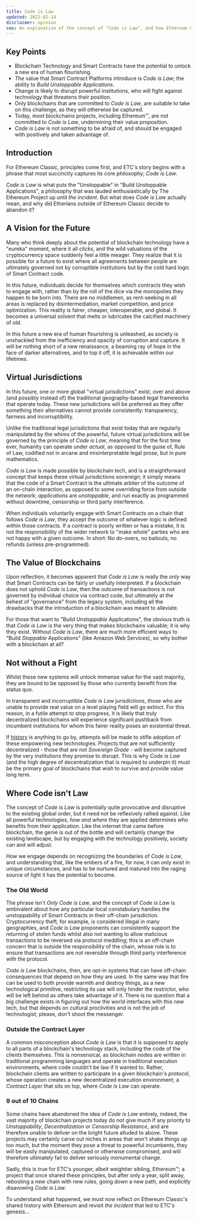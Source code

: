 ```yaml
---
title: Code is Law
updated: 2022-02-14
disclaimer: opinion
seo: An explanation of the concept of "Code is Law", and how Ethereum Classic is one of the few blockchain projects that allow this bright future to unfold.
---
```


## Key Points

- Blockchain Technology and Smart Contracts have the potential to unlock a new era of human flourishing.
- _The_ value that Smart Contract Platforms introduce is _Code is Law_; the ability to _Build Unstoppable Applications_.
- Change is likely to disrupt powerful institutions, who will fight against technology that threatens their position.
- Only blockchains that are committed to _Code is Law_, are suitable to take on this challenge, as they will otherwise be captured.
- Today, most blockchains projects, including Ethereum™, are not committed to _Code is Law_, undermining their value proposition.
- _Code is Law_ is not something to be afraid of, and should be engaged with positively and taken advantage of.

## Introduction

For Ethereum Classic, principles come first, and ETC's story begins with a phrase that most succinctly captures its core philosophy; _Code is Law_.

_Code is Law_ is what puts the "Unstoppable" in "Build Unstoppable Applications", a philosophy that was lauded enthusiastically by The Ethereum Project up until _the incident_. But what does _Code is Law_ actually mean, and why did Etherians outside of Ethereum Classic decide to abandon it?

## A Vision for the Future

Many who think deeply about the potential of blockchain technology have a "eureka" moment, where it all _clicks_, and the wild valuations of the cryptocurrency space suddenly feel a little meager. They realize that it is possible for a future to exist where all agreements between people are ultimately governed not by corruptible institutions but by the cold hard logic of Smart Contract code.

In this future, individuals decide for themselves which contracts they wish to engage with, rather than by the roll of the dice via the monopolies they happen to be born into. There are no middlemen, as rent-seeking in all areas is replaced by disintermediation, market competition, and price optimization. This reality is fairer, cheaper, interoperable, and global. It becomes a universal solvent that melts or lubricates the calcified machinery of old.

In this future a new era of human flourishing is unleashed, as society is unshackled from the inefficiency and opacity of corruption and capture. It will be nothing short of a new renaissance, a beaming ray of hope in the face of darker alternatives, and to top it off, it is achievable within our lifetimes.

## Virtual Jurisdictions

In this future, one or more global "virtual jurisdictions" exist, over and above (and possibly instead of) the traditional geography-based legal frameworks that operate today. These new jurisdictions will be preferred as they offer something their alternatives cannot provide consistently: transparency, fairness and incorruptibility.

Unlike the traditional legal jurisdictions that exist today that are regularly manipulated by the whims of the powerful, future virtual jurisdictions will be governed by the principle of _Code is Law_, meaning that for the first time ever, humanity can operate under _actual_, as opposed to the guise of, Rule of Law, codified not in arcane and misinterpretable legal prose, but in pure mathematics.

_Code is Law_ is made possible by blockchain tech, and is a straightforward concept that keeps these virtual jurisdictions sovereign; it simply means that the code of a Smart Contract is the ultimate arbiter of the outcome of an on-chain interaction, as opposed to some overriding force from outside the network; _applications_ are _unstoppable_, and run exactly as programmed without downtime, censorship or third party interference.

When individuals voluntarily engage with Smart Contracts on a chain that follows _Code is Law_, they accept the outcome of whatever logic is defined within those contracts. If a contract is poorly written or has a mistake, it is not the responsibility of the wider network to "make whole" parties who are not happy with a given outcome. In short: No do-overs, no bailouts, no refunds (unless pre-programmed).

## The Value of Blockchains

Upon reflection, it becomes apparent that _Code is Law_ is really the _only_ way that Smart Contracts can be fairly or usefully interpreted. If a blockchain does not uphold _Code is Law_, then the outcome of transactions is not governed by individual choice via contract code, but ultimately at the behest of "governance" from the legacy system, including all the drawbacks that the introduction of a blockchain was meant to alleviate.

For those that want to "Build _Unstoppable_ Applications", the obvious truth is that _Code is Law_ is the very thing that makes blockchains valuable; it is why they exist. Without _Code is Law_, there are much more efficient ways to "Build _Stoppable_ Applications" (like Amazon Web Services), so why bother with a blockchain at all?

## Not without a Fight

Whilst these new systems will unlock immense value for the vast majority, they are bound to be opposed by those who currently benefit from the status quo.

In transparent and incorruptible _Code is Law_ jurisdictions, those who are unable to provide real value on a level playing field will go extinct. For this reason, in a futile attempt to stop progress, it is likely that truly decentralized blockchains will experience significant pushback from incumbent institutions for whom this fairer reality poses an existential threat.

If [history](https://www.eff.org/wp/riaa-v-people-five-years-later) is anything to go by, attempts will be made to stifle adoption of these empowering new technologies. Projects that are not sufficiently decentralized - those that are not _Sovereign Grade_ - will become captured by the very institutions they promise to disrupt. This is why _Code is Law_ (and the high degree of decentralization that is required to underpin it) must be the primary goal of blockchains that wish to survive and provide value long term.

## Where Code isn't Law

The concept of _Code is Law_ is potentially quite provocative and disruptive to the existing global order, but it need not be reflexively rallied against. Like all powerful technologies, _how and where_ they are applied determines who benefits from their application. Like the internet that came before blockchain, the genie is out of the bottle and will certainly change the existing landscape, but by engaging with the technology positively, society can and will adjust.

How we engage depends on recognizing the boundaries of _Code is Law_, and understanding that, like the embers of a fire, for now, it can only exist in unique circumstances, and has to be nurtured and matured into the raging source of light it has the potential to become.

### The Old World

The phrase isn't _Only Code is Law_, and the concept of _Code is Law_ is ambivalent about how any particular local constabulary handles the unstoppability of Smart Contracts in their off-chain jurisdiction. Cryptocurrency theft, for example, is considered illegal in many geographies, and _Code is Law_ proponents can consistently support the returning of stolen funds whilst also not wanting to allow malicious transactions to be reversed via protocol meddling; this is an off-chain concern that is outside the responsibility of the chain, whose role is to ensure that transactions are _not_ reversible through third party interference with the protocol.

_Code is Law_ blockchains, then, are opt-in systems that can have off-chain consequences that depend on how they are used. In the same way that fire can be used to both provide warmth and destroy things, as a new technological primitive, restricting its use will only hinder the restrictor, who will be left behind as others take advantage of it. There is no question that a big challenge exists in figuring out how the world interfaces with this new tech, but that depends on cultural proclivities and is not the job of technologist; please, don't shoot the messenger.

### Outside the Contract Layer

A common misconception about _Code is Law_ is that it is supposed to apply to all parts of a blockchain's technology stack, including the code of the clients themselves. This is nonsensical, as blockchain nodes are written in traditional programming languages and operate in traditional execution environments, where code couldn't be law if it wanted to. Rather, blockchain clients are written to participate in a given blockchain's _protocol_, whose operation creates a new decentralized execution environment; a _Contract Layer_ that sits on top, where _Code is Law_ can operate.

### 9 out of 10 Chains

Some chains have abandoned the idea of _Code is Law_ entirely, indeed, the vast majority of blockchain projects today do not give much if any priority to _Unstoppability_, _Decentralization_ or _Censorship Resistance_, and are therefore unable to deliver on the bright future alluded to above. These projects may certainly carve out niches in areas that won't shake things up too much, but the moment they pose a threat to powerful incumbents, they will be easily manipulated, captured or otherwise compromised, and will therefore ultimately fail to deliver seriously monumental change.

Sadly, this is true for ETC's younger, albeit weightier sibling, Ethereum™; a project that once shared these principles, but after only a year, split away, rebooting a new chain with new rules, going down a new path, and explicitly disavowing _Code is Law_.

To understand what happened, we must now reflect on Ethereum Classic's shared history with Ethereum and revisit _the incident_ that led to ETC's genesis...
